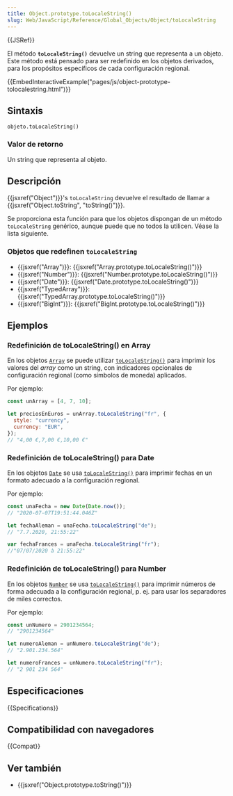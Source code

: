 ```yaml
---
title: Object.prototype.toLocaleString()
slug: Web/JavaScript/Reference/Global_Objects/Object/toLocaleString
---
```


{{JSRef}}

El método **`toLocaleString()`** devuelve un string que representa a un objeto. Este método está pensado para ser redefinido en los objetos derivados, para los propósitos específicos de cada configuración regional.

{{EmbedInteractiveExample("pages/js/object-prototype-tolocalestring.html")}}

## Sintaxis

```
objeto.toLocaleString()
```

### Valor de retorno

Un string que representa al objeto.

## Descripción

{{jsxref("Object")}}'s `toLocaleString` devuelve el resultado de llamar a {{jsxref("Object.toString", "toString()")}}.

Se proporciona esta función para que los objetos dispongan de un método `toLocaleString` genérico, aunque puede que no todos la utilicen. Véase la lista siguiente.

### Objetos que redefinen `toLocaleString`

- {{jsxref("Array")}}: {{jsxref("Array.prototype.toLocaleString()")}}
- {{jsxref("Number")}}: {{jsxref("Number.prototype.toLocaleString()")}}
- {{jsxref("Date")}}: {{jsxref("Date.prototype.toLocaleString()")}}
- {{jsxref("TypedArray")}}: {{jsxref("TypedArray.prototype.toLocaleString()")}}
- {{jsxref("BigInt")}}: {{jsxref("BigInt.prototype.toLocaleString()")}}

## Ejemplos

### Redefinición de toLocaleString() en Array

En los objetos [`Array`](/es/docs/Web/JavaScript/Reference/Global_Objects/Array) se puede utilizar [`toLocaleString()`](/es/docs/Web/JavaScript/Reference/Global_Objects/Array/toLocaleString) para imprimir los valores del _array_ como un string, con indicadores opcionales de configuración regional (como símbolos de moneda) aplicados.

Por ejemplo:

```js
const unArray = [4, 7, 10];

let preciosEnEuros = unArray.toLocaleString("fr", {
  style: "currency",
  currency: "EUR",
});
// "4,00 €,7,00 €,10,00 €"
```

### Redefinición de toLocaleString() para Date

En los objetos [`Date`](/es/docs/Web/JavaScript/Reference/Global_Objects/Date) se usa [`toLocaleString()`](/es/docs/Web/JavaScript/Reference/Global_Objects/Date/toLocaleString) para imprimir fechas en un formato adecuado a la configuración regional.

Por ejemplo:

```js
const unaFecha = new Date(Date.now());
// "2020-07-07T19:51:44.046Z"

let fechaAleman = unaFecha.toLocaleString("de");
// "7.7.2020, 21:55:22"

var fechaFrances = unaFecha.toLocaleString("fr");
//"07/07/2020 à 21:55:22"
```

### Redefinición de toLocaleString() para Number

En los objetos [`Number`](/es/docs/Web/JavaScript/Reference/Global_Objects/Number) se usa [`toLocaleString()`](/es/docs/Web/JavaScript/Reference/Global_Objects/Number/toLocaleString) para imprimir números de forma adecuada a la configuración regional, p. ej. para usar los separadores de miles correctos.

Por ejemplo:

```js
const unNumero = 2901234564;
// "2901234564"

let numeroAleman = unNumero.toLocaleString("de");
// "2.901.234.564"

let numeroFrances = unNumero.toLocaleString("fr");
// "2 901 234 564"
```

## Especificaciones

{{Specifications}}

## Compatibilidad con navegadores

{{Compat}}

## Ver también

- {{jsxref("Object.prototype.toString()")}}
